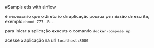 #Sample etls with airflow

é necessario que o diretorio da aplicação possua permissão de escrita, exemplo `chmod 777 -R .`

para inicar a aplicação execute o comando `docker-compose up`

acesse a aplicação na url `localhost:8080`